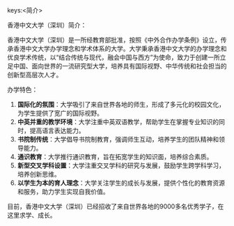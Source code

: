 keys:<简介>


香港中文大学（深圳）简介：

香港中文大学（深圳）是一所经教育部批准，按照《中外合作办学条例》设立，传承香港中文大学办学理念和学术体系的大学。大学秉承香港中文大学的办学理念和优良学术传统，以“结合传统与现代，融会中国与西方”为使命，致力于创建一所立足中国、面向世界的一流研究型大学，培养具有国际视野、中华传统和社会担当的创新型高层次人才。

办学特色：

1. **国际化的氛围**：大学吸引了来自世界各地的师生，形成了多元化的校园文化，为学生提供了宽广的国际视野。
2. **中英并重的教学环境**：大学注重中英双语教学，帮助学生在掌握专业知识的同时，提高语言表达能力。
3. **书院制传统**：大学倡导书院制教育，强调师生互动，培养学生的团队精神和领导能力。
4. **通识教育**：大学推行通识教育，旨在拓宽学生的知识面，培养综合素质。
5. **新型交叉学科设置**：大学注重交叉学科的研究与发展，鼓励学生跨学科学习，培养创新思维。
6. **以学生为本的育人理念**：大学关注学生的成长与发展，提供个性化的教育资源和服务，助力学生实现自我价值。

目前，香港中文大学（深圳）已经招收了来自世界各地的9000多名优秀学子，在这里求学、成长。